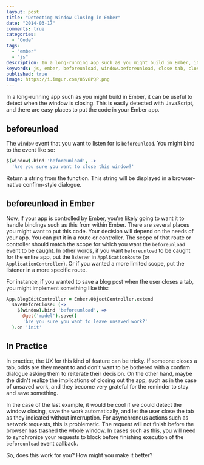 ```yaml
---
layout: post
title: "Detecting Window Closing in Ember"
date: "2014-03-17"
comments: true
categories:
  - "Code"
tags:
  - "ember"
  - "js"
description: In a long-running app such as you might build in Ember, it can be useful to detect when the window is closing.
keywords: js, ember, beforeunload, window.beforeunload, close tab, close window, save data
published: true
image: https://i.imgur.com/85v8PQP.png
---
```


In a long-running app such as you might build in Ember, it can be useful to detect when the window is closing.  This is easily detected with JavaScript, and there are easy places to put the code in your Ember app.

<!--more-->

## beforeunload

The `window` event that you want to listen for is `beforeunload`.  You might bind to the event like so:

```coffeescript
$(window).bind 'beforeunload', ->
  'Are you sure you want to close this window?'
```

Return a string from the function.  This string will be displayed in a browser-native confirm-style dialogue.

## beforeunload in Ember

Now, if your app is controlled by Ember, you're likely going to want it to handle bindings such as this from within Ember.  There are several places you might want to put this code.  Your decision will depend on the needs of your app.  You can put it in a route or controller.  The scope of that route or controller should match the scope for which you want the `beforeunload` event to be caught.  In other words, if you want `beforeunload` to be caught for the entire app, put the listener in `ApplicationRoute` (or `ApplicationController`).  Or if you wanted a more limited scope, put the listener in a more specific route.

For instance, if you wanted to save a blog post when the user closes a tab, you might implement something like this:

```coffeescript
App.BlogEditController = Ember.ObjectController.extend
  saveBeforeClose: (->
    $(window).bind 'beforeunload', =>
      @get('model').save()
      'Are you sure you want to leave unsaved work?'
  ).on 'init'
```

## In Practice

In practice, the UX for this kind of feature can be tricky.  If someone closes a tab, odds are they meant to and don't want to be bothered with a confirm dialogue asking them to reiterate their decision.  On the other hand, maybe the didn't realize the implications of closing out the app, such as in the case of unsaved work, and they become very grateful for the reminder to stay and save something.

In the case of the last example, it would be cool if we could detect the window closing, save the work automatically, and let the user close the tab as they indicated without interruption.  For asynchronous actions such as network requests, this is problematic.  The request will not finish before the browser has trashed the whole window.  In cases such as this, you will need to synchronize your requests to block before finishing execution of the `beforeunload` event callback.

So, does this work for you?  How might you make it better?
